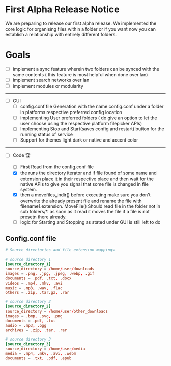 # First Alpha Release Notice

We are preparing to release our first alpha release. We implemented the core logic for organising files within a folder or if you want now you can establish a relationship with entirely different folders.

# Goals

- [ ] implement a sync feature wherein two folders can be synced with the same contents ( this feature is most helpful when done over lan)
- [ ] implement search networks over lan
- [ ] implement modules or modularity

---

- [ ] GUI
  - [ ] config.conf file Generation with the name config.conf under a folder in platforms respective preferred config location
  - [ ] implementing User preferred folders ( do give an option to let the user choose using the respective platform filepicker APIs)
  - [ ] Implementing Stop and Start(saves config and restart) button for the running status of service
  - [ ] Support for themes light dark or native and accent color

---

- [ ] Code 🏆

  - [ ] First Read from the config.conf file
  - [x] the runs the directory iterator and if file found of some name and extension place it in their respective place and then wait for the native APIs to give you signal that some file is changed in file system.
  - [x] then a movefiles_indir() before executing make sure you don't overwrite the already present file and rename the file with filename1.extension. MoveFile() Should read file in the folder not in sub folders/\*. as soon as it read it moves the file if a file is not presetn there already.
  - [ ] logic for Starting and Stopping as stated under GUI is still left to do

## Config.conf file

```conf
# Source directories and file extension mappings

# source directory 1
[source_directory_1]
source_directory = /home/user/downloads
images = .png, .jpg, .jpeg, .webp, .gif
documents = .pdf, .txt, .docx
videos = .mp4, .mkv, .avi
music = .mp3, .wav, .flac
others = .zip, .tar.gz, .rar

# source directory 2
[source_directory_2]
source_directory = /home/user/other_downloads
images = .bmp, .svg, .png
documents = .pdf, .txt
audio = .mp3, .ogg
archives = .zip, .tar, .rar

# source directory 3
[source_directory_3]
source_directory = /home/user/media
media = .mp4, .mkv, .avi, .webm
documents = .txt, .pdf, .epub
```
